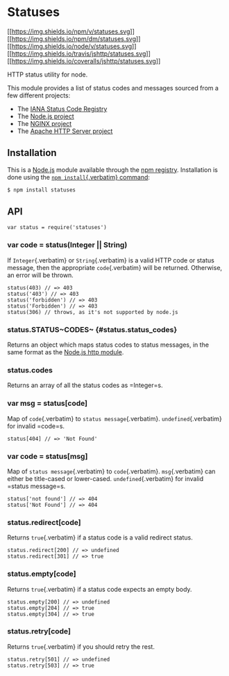 # Statuses

[\[\[<https://img.shields.io/npm/v/statuses.svg>](https://npmjs.org/package/statuses)\]\]
[\[\[<https://img.shields.io/npm/dm/statuses.svg>](https://npmjs.org/package/statuses)\]\]
[\[\[<https://img.shields.io/node/v/statuses.svg>](https://nodejs.org/en/download)\]\]
[\[\[<https://img.shields.io/travis/jshttp/statuses.svg>](https://travis-ci.org/jshttp/statuses)\]\]
[\[\[<https://img.shields.io/coveralls/jshttp/statuses.svg>](https://coveralls.io/r/jshttp/statuses?branch=master)\]\]

HTTP status utility for node.

This module provides a list of status codes and messages sourced from a
few different projects:

- The [IANA Status Code
  Registry](https://www.iana.org/assignments/http-status-codes/http-status-codes.xhtml)
- The [Node.js project](https://nodejs.org/)
- The [NGINX project](https://www.nginx.com/)
- The [Apache HTTP Server project](https://httpd.apache.org/)

## Installation

This is a [Node.js](https://nodejs.org/en/) module available through the
[npm registry](https://www.npmjs.com/). Installation is done using the
[`npm install`{.verbatim}
command](https://docs.npmjs.com/getting-started/installing-npm-packages-locally):

``` {.bash org-language="sh"}
$ npm install statuses
```

## API

<!-- eslint-disable no-unused-vars -->

``` {.javascript org-language="js"}
var status = require('statuses')
```

### var code = status(Integer \|\| String)

If `Integer`{.verbatim} or `String`{.verbatim} is a valid HTTP code or
status message, then the appropriate `code`{.verbatim} will be returned.
Otherwise, an error will be thrown.

<!-- eslint-disable no-undef -->

``` {.javascript org-language="js"}
status(403) // => 403
status('403') // => 403
status('forbidden') // => 403
status('Forbidden') // => 403
status(306) // throws, as it's not supported by node.js
```

### status.STATUS~CODES~ {#status.status_codes}

Returns an object which maps status codes to status messages, in the
same format as the [Node.js http
module](https://nodejs.org/dist/latest/docs/api/http.html#http_http_status_codes).

### status.codes

Returns an array of all the status codes as =Integer=s.

### var msg = status\[code\]

Map of `code`{.verbatim} to `status message`{.verbatim}.
`undefined`{.verbatim} for invalid =code=s.

<!-- eslint-disable no-undef, no-unused-expressions -->

``` {.javascript org-language="js"}
status[404] // => 'Not Found'
```

### var code = status\[msg\]

Map of `status message`{.verbatim} to `code`{.verbatim}.
`msg`{.verbatim} can either be title-cased or lower-cased.
`undefined`{.verbatim} for invalid =status message=s.

<!-- eslint-disable no-undef, no-unused-expressions -->

``` {.javascript org-language="js"}
status['not found'] // => 404
status['Not Found'] // => 404
```

### status.redirect\[code\]

Returns `true`{.verbatim} if a status code is a valid redirect status.

<!-- eslint-disable no-undef, no-unused-expressions -->

``` {.javascript org-language="js"}
status.redirect[200] // => undefined
status.redirect[301] // => true
```

### status.empty\[code\]

Returns `true`{.verbatim} if a status code expects an empty body.

<!-- eslint-disable no-undef, no-unused-expressions -->

``` {.javascript org-language="js"}
status.empty[200] // => undefined
status.empty[204] // => true
status.empty[304] // => true
```

### status.retry\[code\]

Returns `true`{.verbatim} if you should retry the rest.

<!-- eslint-disable no-undef, no-unused-expressions -->

``` {.javascript org-language="js"}
status.retry[501] // => undefined
status.retry[503] // => true
```
